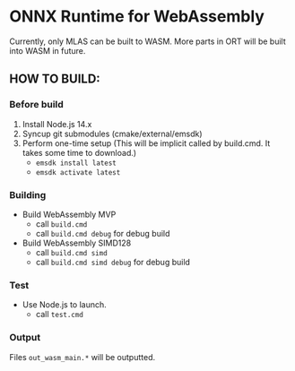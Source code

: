 # ONNX Runtime for WebAssembly

Currently, only MLAS can be built to WASM. More parts in ORT will be built into WASM in future.

## HOW TO BUILD:

### Before build

1. Install Node.js 14.x
2. Syncup git submodules (cmake/external/emsdk)
3. Perform one-time setup (This will be implicit called by build.cmd. It takes some time to download.)
    - `emsdk install latest`
    - `emsdk activate latest`

### Building

- Build WebAssembly MVP
   - call `build.cmd`
   - call `build.cmd debug` for debug build
- Build WebAssembly SIMD128
   - call `build.cmd simd`
   - call `build.cmd simd debug` for debug build

### Test

- Use Node.js to launch.
   - call `test.cmd`

### Output

Files `out_wasm_main.*` will be outputted.
